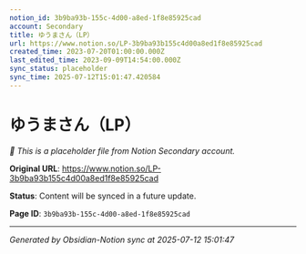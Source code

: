 ```yaml
---
notion_id: 3b9ba93b-155c-4d00-a8ed-1f8e85925cad
account: Secondary
title: ゆうまさん（LP）
url: https://www.notion.so/LP-3b9ba93b155c4d00a8ed1f8e85925cad
created_time: 2023-07-20T01:00:00.000Z
last_edited_time: 2023-09-09T14:54:00.000Z
sync_status: placeholder
sync_time: 2025-07-12T15:01:47.420584
---
```


# ゆうまさん（LP）

*🔄 This is a placeholder file from Notion Secondary account.*

**Original URL**: https://www.notion.so/LP-3b9ba93b155c4d00a8ed1f8e85925cad

**Status**: Content will be synced in a future update.

**Page ID**: `3b9ba93b-155c-4d00-a8ed-1f8e85925cad`

---

*Generated by Obsidian-Notion sync at 2025-07-12 15:01:47*
